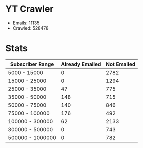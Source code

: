 # YT Crawler
- Emails: 11135
- Crawled: 528478

# Stats
| Subscriber Range  | Already Emailed | Not Emailed |
|-------|-------|-------|
| 5000 - 15000 | 0 | 2782 |
| 15000 - 25000 | 0 | 1294 |
| 25000 - 35000 | 47 | 775 |
| 35000 - 50000 | 148 | 715 |
| 50000 - 75000 | 140 | 846 |
| 75000 - 100000 | 176 | 492 |
| 100000 - 300000 | 62 | 2133 |
| 300000 - 500000 | 0 | 743 |
| 500000 - 1000000 | 0 | 782 |
